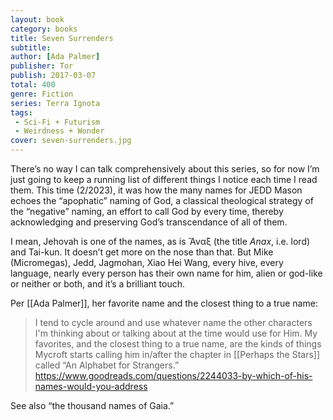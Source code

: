 ```yaml
---
layout: book
category: books
title: Seven Surrenders
subtitle: 
author: [Ada Palmer]
publisher: Tor
publish: 2017-03-07
total: 400
genre: Fiction
series: Terra Ignota
tags: 
 - Sci-Fi + Futurism
 - Weirdness + Wonder
cover: seven-surrenders.jpg
---
```


There’s no way I can talk comprehensively about this series, so for now I’m just going to keep a running list of different things I notice each time I read them. This time (2/2023), it was how the many names for JEDD Mason echoes the “apophatic” naming of God, a classical theological strategy of the “negative” naming, an effort to call God by every time, thereby acknowledging and preserving God’s transcendance of all of them. 

I mean, Jehovah is one of the names, as is Ἄναξ (the title _Anax_, i.e. lord) and Tai-kun. It doesn’t get more on the nose than that. But Mike (Micromegas), Jedd, Jagmohan, Xiao Hei Wang, every hive, every language, nearly every person has their own name for him, alien or god-like or neither or both, and it’s a brilliant touch.

Per [[Ada Palmer]], her favorite name and the closest thing to a true name: 

> I tend to cycle around and use whatever name the other characters I'm thinking about or talking about at the time would use for Him. My favorites, and the closest thing to a true name, are the kinds of things Mycroft starts calling him in/after the chapter in [[Perhaps the Stars]] called “An Alphabet for Strangers.” https://www.goodreads.com/questions/2244033-by-which-of-his-names-would-you-address

See also “the thousand names of Gaia.”

